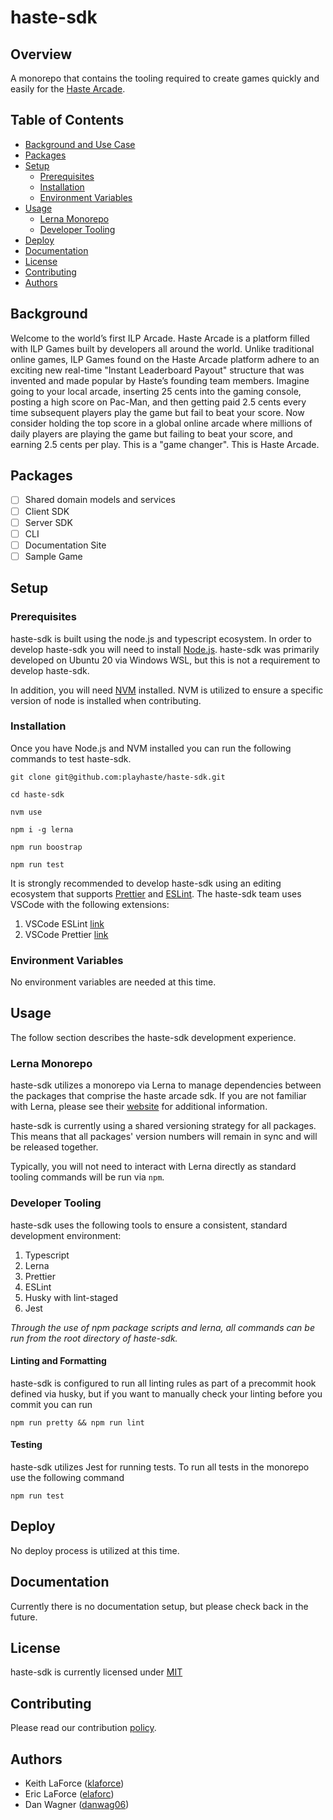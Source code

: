 # haste-sdk

## Overview

A monorepo that contains the tooling required to create games quickly and easily for the [Haste Arcade](https://www.playhaste.com/).

<Add deploy badge here>

## Table of Contents

- [Background and Use Case](#background)
- [Packages](#packages)
- [Setup](#setup)
  - [Prerequisites](#prerequisites)
  - [Installation](#installation)
  - [Environment Variables](#environment-variables)
- [Usage](#usage)
  - [Lerna Monorepo](#lerna-monorepo)
  - [Developer Tooling](#developer-tooling)
- [Deploy](#deploy)
- [Documentation](#documentation)
- [License](#license)
- [Contributing](#contributing)
- [Authors](#authors)

## Background

Welcome to the world’s first ILP Arcade. Haste Arcade is a platform filled with ILP Games
built by developers all around the world. Unlike traditional online games, ILP Games found on the Haste Arcade platform adhere to an exciting new real-time "Instant Leaderboard Payout" structure that was invented and made popular by Haste’s founding team members. Imagine going to your local arcade, inserting 25 cents into the gaming console, posting a high score on Pac-Man, and then getting paid 2.5 cents every time subsequent players play the game but fail to beat your score. Now consider holding the top score in a global online arcade where millions of daily players are playing the game but failing to beat your score, and earning 2.5 cents per play. This is a "game changer". This is Haste Arcade.

## Packages

- [ ] Shared domain models and services
- [ ] Client SDK
- [ ] Server SDK
- [ ] CLI
- [ ] Documentation Site
- [ ] Sample Game

## Setup

### Prerequisites

haste-sdk is built using the node.js and typescript ecosystem. In order to develop haste-sdk you will need to install [Node.js](https://nodejs.org/en/). haste-sdk was primarily developed on Ubuntu 20 via Windows WSL, but this is not a requirement to develop haste-sdk.

In addition, you will need [NVM](https://github.com/nvm-sh/nvm) installed. NVM is utilized to ensure a specific version of node is installed when contributing.

### Installation

Once you have Node.js and NVM installed you can run the following commands to test haste-sdk.

`git clone git@github.com:playhaste/haste-sdk.git`

`cd haste-sdk`

`nvm use`

`npm i -g lerna`

`npm run boostrap`

`npm run test`

It is strongly recommended to develop haste-sdk using an editing ecosystem that supports [Prettier](https://prettier.io/) and [ESLint](https://eslint.org/). The haste-sdk team uses VSCode with the following extensions:

1. VSCode ESLint [link](https://marketplace.visualstudio.com/items?itemName=dbaeumer.vscode-eslint)
2. VSCode Prettier [link](https://marketplace.visualstudio.com/items?itemName=SimonSiefke.prettier-vscode)

### Environment Variables

No environment variables are needed at this time.

## Usage

The follow section describes the haste-sdk development experience.

### Lerna Monorepo

haste-sdk utilizes a monorepo via Lerna to manage dependencies between the packages that comprise the haste arcade sdk. If you are not familiar with Lerna, please see their [website](https://lerna.js.org/) for additional information.

haste-sdk is currently using a shared versioning strategy for all packages. This means that all packages' version numbers will remain in sync and will be released together.

Typically, you will not need to interact with Lerna directly as standard tooling commands will be run via `npm`.

### Developer Tooling

haste-sdk uses the following tools to ensure a consistent, standard development environment:

1. Typescript
2. Lerna
3. Prettier
4. ESLint
5. Husky with lint-staged
6. Jest

_Through the use of npm package scripts and lerna, all commands can be run from the root directory of haste-sdk._

#### Linting and Formatting

haste-sdk is configured to run all linting rules as part of a precommit hook defined via husky, but if you want to manually check your linting before you commit you can run

`npm run pretty && npm run lint`

#### Testing

haste-sdk utilizes Jest for running tests. To run all tests in the monorepo use the following command

`npm run test`

## Deploy

No deploy process is utilized at this time.

## Documentation

Currently there is no documentation setup, but please check back in the future.

## License

haste-sdk is currently licensed under [MIT](https://github.com/playhaste/haste-sdk/blob/main/LICENSE)

## Contributing

Please read our contribution [policy](CONTRIBUTING.md).

## Authors

- Keith LaForce ([klaforce](https://github.com/klaforce/))
- Eric LaForce ([elaforc](https://github.com/elaforc/))
- Dan Wagner ([danwag06](https://github.com/danwag06))
